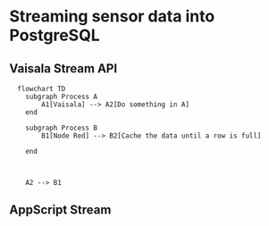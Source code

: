 # Streaming sensor data into PostgreSQL


## Vaisala Stream API
```mermaid
  flowchart TD
    subgraph Process A
        A1[Vaisala] --> A2[Do something in A]
    end

    subgraph Process B
        B1[Node Red] --> B2[Cache the data until a row is full]
        
    end



    A2 --> B1

```






## AppScript Stream

```mermaid

```
```








